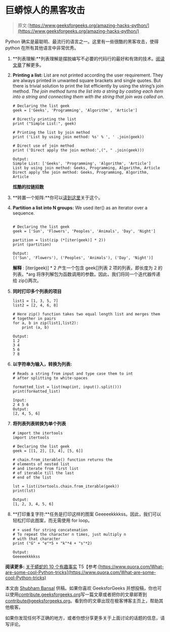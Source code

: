 # 巨蟒惊人的黑客攻击

> 原文:[https://www.geeksforgeeks.org/amazing-hacks-python/](https://www.geeksforgeeks.org/amazing-hacks-python/)

Python 确实是最聪明、最流行的语言之一。这里有一些很酷的黑客攻击，使得 python 在所有其他语言中非常优秀。

1.  **列表理解:**列表理解是摆脱编写不必要的代码行的最好和有效的技术。[阅读文章](https://www.geeksforgeeks.org/python-list-comprehension-and-slicing/)了解更多。
2.  **Printing a list:** List are not printed according the user requirement. They are always printed in unwanted square brackets and single quotes. But there is trivial solution to print the list efficiently by using the string’s join method.
    *The join method turns the list into a string by casting each item into a string and connecting them with the string that join was called on*.

    ```
    # Declaring the list geek
    geek = ['Geeks', 'Programming', 'Algorithm', 'Article']

    # Directly printing the list
    print ("Simple List:", geek)

    # Printing the list by join method
    print ('List by using join method: %s' % ', ' .join(geek))

    # Direct use of join method
    print ('Direct apply the join method:',(", " .join(geek)))
    ```

    ```
    Output: 
    Simple List: ['Geeks', 'Programming', 'Algorithm', 'Article']
    List by using join method: Geeks, Programming, Algorithm, Article
    Direct apply the join method: Geeks, Programming, Algorithm, Article

    ```

    **炫酷的拉链招数**

3.  **转置一个矩阵:**你可以[读到这里](https://www.geeksforgeeks.org/transpose-matrix-single-line-python/)关于这个。
4.  **Partition a list into N groups:** We used iter() as an iterator over a sequence.

    ```

    # Declaring the list geek
    geek = ['Sun', 'Flowers', 'Peoples', 'Animals', 'Day', 'Night']

    partition = list(zip (*[iter(geek)] * 2))
    print (partition)
    ```

    ```
    Output: 
    [('Sun', 'Flowers'), ('Peoples', 'Animals'), ('Day', 'Night')]

    ```

    **解释** : [iter(geek)] * 2 产生一个包含 geek[]列表 2 项的列表，即长度为 2 的列表。*arg 将序列解包为函数调用的参数。因此，我们将同一个迭代器传递给 zip()两次。

5.  **同时打印多个列表的项目**

    ```
    list1 = [1, 3, 5, 7]
    list2 = [2, 4, 6, 8]

    # Here zip() function takes two equal length list and merges them
    # together in pairs
    for a, b in zip(list1,list2):
        print (a, b)
    ```

    ```
    Output: 
    1 2
    3 4
    5 6
    7 8

    ```

6.  **以字符串为输入，转换为列表:**

    ```
    # Reads a string from input and type case them to int 
    # after splitting to white-spaces

    formatted_list = list(map(int, input().split()))
    print(formatted_list)
    ```

    ```
    Input:
    2 4 5 6
    Output:
    [2, 4, 5, 6] 

    ```

7.  **将列表列表转换为单个列表**

    ```
    # import the itertools 
    import itertools 

    # Declaring the list geek 
    geek = [[1, 2], [3, 4], [5, 6]] 

    # chain.from_iterable() function returns the
    # elements of nested list 
    # and iterate from first list 
    # of iterable till the last 
    # end of the list 

    lst = list(itertools.chain.from_iterable(geek)) 
    print(lst)
    ```

    ```
    Output: 
    [1, 2, 3, 4, 5, 6]

    ```

8.  **打印重复字符:**任务是打印这样的图案 Geeeeekkkkss。因此，我们可以轻松打印此图案，而无需使用 for loop。

    ```
    # + used for string concatenation
    # To repeat the character n times, just multiply n 
    # with that character  
    print ("G" + "e"*5 + "k"*4 + "s"*2)
    ```

    ```
    Output:
    Geeeeekkkkss

    ```

**阅读更多:** [关于蟒蛇的 10 个有趣事实](https://www.geeksforgeeks.org/py-facts-10-interesting-facts-about-python/)
T5【参考:[https://www.quora.com/What-are-some-cool-Python-tricks](https://www.quora.com/What-are-some-cool-Python-tricks)

本文由 [Shubham Bansal](https://www.facebook.com/banalshubham) 供稿。如果你喜欢 GeeksforGeeks 并想投稿，你也可以使用[contribute.geeksforgeeks.org](http://www.contribute.geeksforgeeks.org)写一篇文章或者把你的文章邮寄到 contribute@geeksforgeeks.org。看到你的文章出现在极客博客主页上，帮助其他极客。

如果你发现任何不正确的地方，或者你想分享更多关于上面讨论的话题的信息，请写评论。
